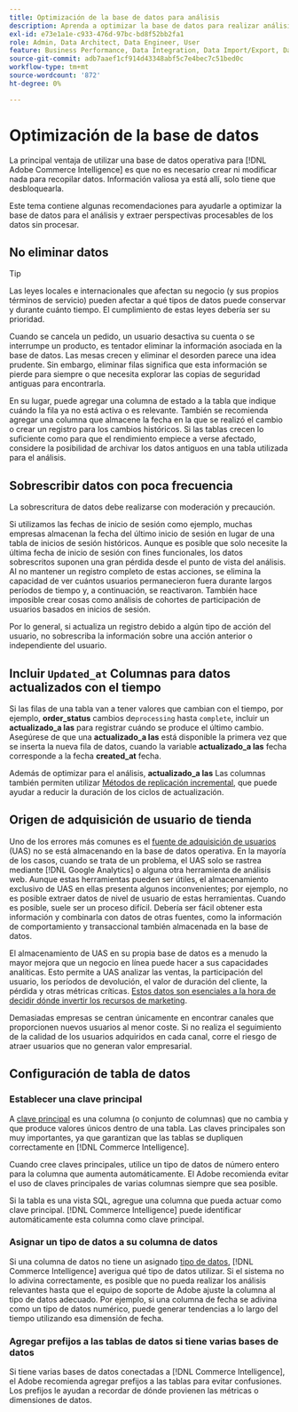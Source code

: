 ```yaml
---
title: Optimización de la base de datos para análisis
description: Aprenda a optimizar la base de datos para realizar análisis.
exl-id: e73e1a1e-c933-476d-97bc-bd8f52bb2fa1
role: Admin, Data Architect, Data Engineer, User
feature: Business Performance, Data Integration, Data Import/Export, Data Warehouse Manager
source-git-commit: adb7aaef1cf914d43348abf5c7e4bec7c51bed0c
workflow-type: tm+mt
source-wordcount: '872'
ht-degree: 0%

---
```


# Optimización de la base de datos

La principal ventaja de utilizar una base de datos operativa para [!DNL Adobe Commerce Intelligence] es que no es necesario crear ni modificar nada para recopilar datos. Información valiosa ya está allí, solo tiene que desbloquearla.

Este tema contiene algunas recomendaciones para ayudarle a optimizar la base de datos para el análisis y extraer perspectivas procesables de los datos sin procesar.

## No eliminar datos

>[!TIP]
>
>Las leyes locales e internacionales que afectan su negocio (y sus propios términos de servicio) pueden afectar a qué tipos de datos puede conservar y durante cuánto tiempo. El cumplimiento de estas leyes debería ser su prioridad.

Cuando se cancela un pedido, un usuario desactiva su cuenta o se interrumpe un producto, es tentador eliminar la información asociada en la base de datos. Las mesas crecen y eliminar el desorden parece una idea prudente. Sin embargo, eliminar filas significa que esta información se pierde para siempre o que necesita explorar las copias de seguridad antiguas para encontrarla.

En su lugar, puede agregar una columna de estado a la tabla que indique cuándo la fila ya no está activa o es relevante. También se recomienda agregar una columna que almacene la fecha en la que se realizó el cambio o crear un registro para los cambios históricos. Si las tablas crecen lo suficiente como para que el rendimiento empiece a verse afectado, considere la posibilidad de archivar los datos antiguos en una tabla utilizada para el análisis.

## Sobrescribir datos con poca frecuencia

La sobrescritura de datos debe realizarse con moderación y precaución.

Si utilizamos las fechas de inicio de sesión como ejemplo, muchas empresas almacenan la fecha del último inicio de sesión en lugar de una tabla de inicios de sesión históricos. Aunque es posible que solo necesite la última fecha de inicio de sesión con fines funcionales, los datos sobrescritos suponen una gran pérdida desde el punto de vista del análisis. Al no mantener un registro completo de estas acciones, se elimina la capacidad de ver cuántos usuarios permanecieron fuera durante largos períodos de tiempo y, a continuación, se reactivaron. También hace imposible crear cosas como análisis de cohortes de participación de usuarios basados en inicios de sesión.

Por lo general, si actualiza un registro debido a algún tipo de acción del usuario, no sobrescriba la información sobre una acción anterior o independiente del usuario.

## Incluir `Updated_at` Columnas para datos actualizados con el tiempo

Si las filas de una tabla van a tener valores que cambian con el tiempo, por ejemplo, **order\_status** cambios de`processing` hasta `complete`, incluir un **actualizado\_a las** para registrar cuándo se produce el último cambio. Asegúrese de que una **actualizado\_a las** está disponible la primera vez que se inserta la nueva fila de datos, cuando la variable **actualizado\_a las** fecha corresponde a la fecha **created\_at** fecha.

Además de optimizar para el análisis, **actualizado\_a las** Las columnas también permiten utilizar [Métodos de replicación incremental](../data-analyst/data-warehouse-mgr/cfg-replication-methods.md), que puede ayudar a reducir la duración de los ciclos de actualización.

## Origen de adquisición de usuario de tienda

Uno de los errores más comunes es el [fuente de adquisición de usuarios](../data-analyst/analysis/google-track-user-acq.md) (UAS) no se está almacenando en la base de datos operativa. En la mayoría de los casos, cuando se trata de un problema, el UAS solo se rastrea mediante [!DNL Google Analytics] o alguna otra herramienta de análisis web. Aunque estas herramientas pueden ser útiles, el almacenamiento exclusivo de UAS en ellas presenta algunos inconvenientes; por ejemplo, no es posible extraer datos de nivel de usuario de estas herramientas. Cuando es posible, suele ser un proceso difícil. Debería ser fácil obtener esta información y combinarla con datos de otras fuentes, como la información de comportamiento y transaccional también almacenada en la base de datos.

El almacenamiento de UAS en su propia base de datos es a menudo la mayor mejora que un negocio en línea puede hacer a sus capacidades analíticas. Esto permite a UAS analizar las ventas, la participación del usuario, los períodos de devolución, el valor de duración del cliente, la pérdida y otras métricas críticas. [Estos datos son esenciales a la hora de decidir dónde invertir los recursos de marketing](../data-analyst/analysis/most-value-source-channel.md).

Demasiadas empresas se centran únicamente en encontrar canales que proporcionen nuevos usuarios al menor coste. Si no realiza el seguimiento de la calidad de los usuarios adquiridos en cada canal, corre el riesgo de atraer usuarios que no generan valor empresarial.

## Configuración de tabla de datos

### Establecer una clave principal

A [clave principal](https://en.wikipedia.org/wiki/Unique_key) es una columna (o conjunto de columnas) que no cambia y que produce valores únicos dentro de una tabla. Las claves principales son muy importantes, ya que garantizan que las tablas se dupliquen correctamente en [!DNL Commerce Intelligence].

Cuando cree claves principales, utilice un tipo de datos de número entero para la columna que aumenta automáticamente. El Adobe recomienda evitar el uso de claves principales de varias columnas siempre que sea posible.

Si la tabla es una vista SQL, agregue una columna que pueda actuar como clave principal. [!DNL Commerce Intelligence] puede identificar automáticamente esta columna como clave principal.

### Asignar un tipo de datos a su columna de datos

Si una columna de datos no tiene un asignado [tipo de datos](https://en.wikipedia.org/wiki/Data_type), [!DNL Commerce Intelligence] averigua qué tipo de datos utilizar. Si el sistema no lo adivina correctamente, es posible que no pueda realizar los análisis relevantes hasta que el equipo de soporte de Adobe ajuste la columna al tipo de datos adecuado. Por ejemplo, si una columna de fecha se adivina como un tipo de datos numérico, puede generar tendencias a lo largo del tiempo utilizando esa dimensión de fecha.

### Agregar prefijos a las tablas de datos si tiene varias bases de datos

Si tiene varias bases de datos conectadas a [!DNL Commerce Intelligence], el Adobe recomienda agregar prefijos a las tablas para evitar confusiones. Los prefijos le ayudan a recordar de dónde provienen las métricas o dimensiones de datos.
